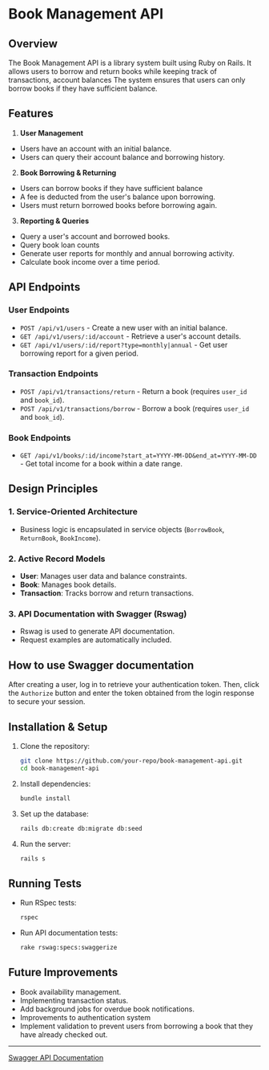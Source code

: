 # Book Management API

## Overview

The Book Management API is a library system built using Ruby on Rails. It allows users to borrow and return books while keeping track of transactions, account balances The system ensures that users can only borrow books if they have sufficient balance.

## Features

1. **User Management**
  - Users have an account with an initial balance.
  - Users can query their account balance and borrowing history.
2. **Book Borrowing & Returning**
  - Users can borrow books if they have sufficient balance
  - A fee is deducted from the user's balance upon borrowing.
  - Users must return borrowed books before borrowing again.
3. **Reporting & Queries**
  - Query a user's account and borrowed books.
  - Query book loan counts
  - Generate user reports for monthly and annual borrowing activity.
  - Calculate book income over a time period.

## API Endpoints

### User Endpoints

- `POST /api/v1/users` - Create a new user with an initial balance.
- `GET /api/v1/users/:id/account` - Retrieve a user's account details.
- `GET /api/v1/users/:id/report?type=monthly|annual` - Get user borrowing report for a given period.

### Transaction Endpoints

- `POST /api/v1/transactions/return` - Return a book (requires `user_id` and `book_id`).
- `POST /api/v1/transactions/borrow` - Borrow a book (requires `user_id` and `book_id`).

### Book Endpoints
- `GET /api/v1/books/:id/income?start_at=YYYY-MM-DD&end_at=YYYY-MM-DD` - Get total income for a book within a date range.

## Design Principles

### **1. Service-Oriented Architecture**

- Business logic is encapsulated in service objects (`BorrowBook`, `ReturnBook`, `BookIncome`).

### **2. Active Record Models**

- **User**: Manages user data and balance constraints.
- **Book**: Manages book details.
- **Transaction**: Tracks borrow and return transactions.

### **3. API Documentation with Swagger (Rswag)**

- Rswag is used to generate API documentation.
- Request examples are automatically included.

## How to use Swagger documentation
After creating a user, log in to retrieve your authentication token. Then, click the `Authorize` button and enter the token obtained from the login response to secure your session.

## Installation & Setup

1. Clone the repository:
   ```sh
   git clone https://github.com/your-repo/book-management-api.git
   cd book-management-api
   ```
2. Install dependencies:
   ```sh
   bundle install
   ```
3. Set up the database:
   ```sh
   rails db:create db:migrate db:seed
   ```
4. Run the server:
   ```sh
   rails s
   ```

## Running Tests

- Run RSpec tests:
  ```sh
  rspec
  ```
- Run API documentation tests:
  ```sh
  rake rswag:specs:swaggerize
  ```

## Future Improvements

- Book availability management.
- Implementing transaction status.
- Add background jobs for overdue book notifications.
- Improvements to authentication system
- Implement validation to prevent users from borrowing a book that they have already checked out.

---

[Swagger API Documentation](https://book-management-system-aggt.onrender.com/api-docs)



